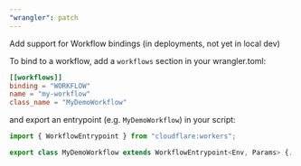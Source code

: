```yaml
---
"wrangler": patch
---
```


Add support for Workflow bindings (in deployments, not yet in local dev)

To bind to a workflow, add a `workflows` section in your wrangler.toml:

```toml
[[workflows]]
binding = "WORKFLOW"
name = "my-workflow"
class_name = "MyDemoWorkflow"
```

and export an entrypoint (e.g. `MyDemoWorkflow`) in your script:

```typescript
import { WorkflowEntrypoint } from "cloudflare:workers";

export class MyDemoWorkflow extends WorkflowEntrypoint<Env, Params> {...}
```
